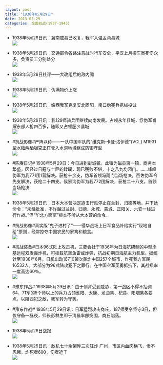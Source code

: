```yaml
---
layout: post
title: "1938年05月29日"
date: 2013-05-29
categories: 全面抗战(1937-1945)
---
```


<meta name="referrer" content="no-referrer" />

- 1938年5月29日讯：冀南威县已收复，我军入温孟两县城 <br/><img src="https://ww3.sinaimg.cn/large/aca367d8jw1e55iuo1wvsj20c10lwacd.jpg" />

- 1938年5月29日讯：交通部令各路注意战时行车安全，平汉上月撞车案死伤众多，负责员工分别处分 <br/><img src="https://ww1.sinaimg.cn/large/aca367d8jw1e55hp6hmibj20b10pqac5.jpg" />

- 1938年5月29日社评——大改组后的敌内阁 <br/><img src="https://ww1.sinaimg.cn/large/aca367d8jw1e55h48npubj20c11f0wj4.jpg" />

- 1938年5月29日讯：伪满物价上涨 <br/><img src="https://ww4.sinaimg.cn/large/aca367d8jw1e55fdu6qqgj20c10idabu.jpg" />

- 1938年5月29日讯：绥西我军克复安北固阳，南口伪宪兵携械投诚 <br/><img src="https://ww1.sinaimg.cn/large/aca367d8jw1e55dd52ifoj20c10nmgn0.jpg" />

- 1938年5月29日讯：我129师骑兵团继续向南发展。占领永年县城，俘伪军肖耀东部人枪四百多，随即又占领肥乡县城 <br/><img src="https://ww3.sinaimg.cn/large/aca367d8jw1e5586cotbxj20as0efjs9.jpg" />

- #抗战影像#严阵以待——一队中国军队的“维克斯·卡登·洛伊德”(VCL) M1931型水陆两栖坦克正在驶入水网地域组成防御阵型 <br/><img src="https://ww1.sinaimg.cn/large/aca367d8jw1e556fzcq39j21kw16oni7.jpg" />

- #陈赓日记# 1938年5月29日：今日进到彭城镇。此镇为磁县第一镇，商务本繁盛，因经过日寇与土匪的蹂躏，现已残败不堪，十之八九均闭门。......峰峰伪军为我771团1营解决。获枪十余支，伪军首领冯雨门当场枪决。西佐伪军令先支解决，获枪二十四支。侯家沟伪军为我772团解决，获枪二十八支，首领当场枪决 <br/><img src="https://ww2.sinaimg.cn/large/aca367d8jw1e552yrhho6j20b40f6ta3.jpg" />

- 1938年5月29日讯：日本大本营决定追击行动停止在兰封、归德等地，并下达命令：“未经批准，不许越过兰封、归德、永城、蒙城、正阳关、六安一线进行作战。”但“华北方面军”根本不听从大本营的命令。 

- #抗战影像#真实版“鬼子进村了”——侵华战场上日军食品补给实行“现地自给”原则，经常掠夺中国农民的家禽和粮食。 <br/><img src="https://ww3.sinaimg.cn/large/aca367d8jw1e54zhdpi1aj20c00f6q43.jpg" />

- #抗战装备#日本96式陆上攻击机，三菱会社于1936年为日海航研制的中型岸基远程双发轰炸机，可挂载航空鱼雷或炸弹，抗战初期日海航主力机型。据统计至1938年6月，日机出动16710架次轰炸中国257个城市，炸死我方军民16532人，大部分为96式陆攻犯下之罪行。在中国空军英勇抵抗下，其战损率一度高达60％。 <br/><img src="https://ww1.sinaimg.cn/large/aca367d8jw1e54xro0ey6j20c10rgjt3.jpg" />

- #豫东作战# 1938年5月29日讯：由于侧背受到威胁，第一战区不得不抽调64、71军的5个师以上的兵力占领淮阳、太康、龙曲集、杞县、阳堌集各要点，以阻西犯之敌，我军转为守势。　 

- #豫东作战# 1938年5月29日讯：日军猛烈攻击商丘，187师受令坚守3日，但仅守备一昼夜，师长彭林生即于清晨率部突围，商丘陷落。 <br/><img src="https://ww2.sinaimg.cn/large/aca367d8jw1e54uao5emkj209z0dmgm9.jpg" />

- 1938年5月29日战报 <br/><img src="https://ww1.sinaimg.cn/large/aca367d8jw1e54su5rgbpj20bk0kyq5a.jpg" />

- 1938年5月29日讯：敌机七十余架昨三次狂炸 广州，市区内血肉横飞，惨不忍睹。炸死者600，伤者近千 <br/><img src="https://ww4.sinaimg.cn/large/aca367d8jw1e54s99v5nxj20ba0zgadw.jpg" />

